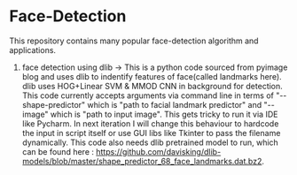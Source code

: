# Face-Detection
This repository contains many popular face-detection algorithm and applications.

1) face detection using dlib -> This is a python code sourced from pyimage blog and uses dlib to indentify features of face(called landmarks here). dlib   uses HOG+Linear SVM & MMOD CNN in background for detection. This code currently accepts arguments via command line in terms of "--shape-predictor" which is "path to facial landmark predictor" and "--image" which is "path to input image". This gets tricky to run it via IDE like Pycharm. In next iteration I will change this behaviour to hardcode the input in script itself or use GUI libs like Tkinter to pass the filename dynamically. This code also needs dlib pretrained model to run, which can be found here : https://github.com/davisking/dlib-models/blob/master/shape_predictor_68_face_landmarks.dat.bz2.
